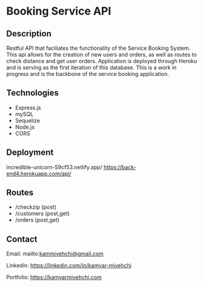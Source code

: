 # Booking Service API


## Description

Restful API that faciliates the functionality of the Service Booking System. This api allows for the creation of new users and orders, as well as routes to check distance and get user orders.
Application is deployed through Heroku and is serving as the first iteration of this database. This is a work in progress and is the backbone of the service booking application. 

## Technologies
+ Express.js
+ mySQL
+ Sequelize
+ Node.js
+ CORS

## Deployment
incredible-unicorn-59cf53.netlify.app/
 https://back-end4.herokuapp.com/api/
 
## Routes
 + /checkzip  (post)
 + /customers (post,get)
 + /orders    (post,get)

## Contact

Email: mailto:kammivehchi@gmail.com

Linkedin: https://linkedin.com/in/kamyar-mivehchi

Portfolio: https://kamyarmivehchi.com
